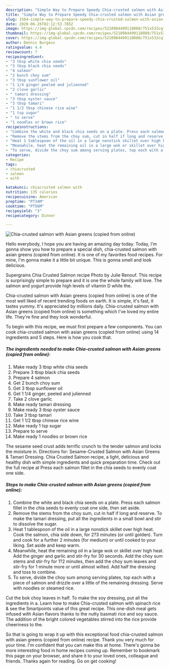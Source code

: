 ```yaml
---
description: "Simple Way to Prepare Speedy Chia-crusted salmon with Asian greens (copied from online)"
title: "Simple Way to Prepare Speedy Chia-crusted salmon with Asian greens (copied from online)"
slug: 1564-simple-way-to-prepare-speedy-chia-crusted-salmon-with-asian-greens-copied-from-online
date: 2020-06-26T02:12:53.785Z
image: https://img-global.cpcdn.com/recipes/5210984499118080/751x532cq70/chia-crusted-salmon-with-asian-greens-copied-from-online-recipe-main-photo.jpg
thumbnail: https://img-global.cpcdn.com/recipes/5210984499118080/751x532cq70/chia-crusted-salmon-with-asian-greens-copied-from-online-recipe-main-photo.jpg
cover: https://img-global.cpcdn.com/recipes/5210984499118080/751x532cq70/chia-crusted-salmon-with-asian-greens-copied-from-online-recipe-main-photo.jpg
author: Dennis Burgess
ratingvalue: 4.4
reviewcount: 7
recipeingredient:
- "3 tbsp white chia seeds"
- "3 tbsp black chia seeds"
- "4 salmon"
- "2 bunch choy sum"
- "3 tbsp sunflower oil"
- "1 1/4 ginger peeled and julienned"
- "2 clove garlic"
- " tamari dressing"
- "3 tbsp oyster sauce"
- "3 tbsp tamari"
- "1 1/2 tbsp chinese rice wine"
- "1 tsp sugar"
- " to serve"
- "1 noodles or brown rice"
recipeinstructions:
- "Combine the white and black chia seeds on a plate. Press each salmon fillet in the chia seeds to evenly coat one side, then set aside."
- "Remove the stems from the choy sum, cut in half if long and reserve. To make the tamari dressing, put all the ingredients in a small bowl and stir to dissolve the sugar."
- "Heat 1 tablespoon of the oil in a large nonstick skillet over high heat. Cook the salmon, chia side down, for 2?3 minutes (or until golden). Turn and cook for a further 2 minutes (for medium) or until cooked to your liking. Set aside and keep warm."
- "Meanwhile, heat the remaining oil in a large wok or skillet over high heat. Add the ginger and garlic and stir-fry for 30 seconds. Add the choy sum stems and stir-fry for 1?2 minutes, then add the choy sum leaves and stir-fry for 1 minute more or until almost wilted. Add half the dressing and toss to combine."
- "To serve, divide the choy sum among serving plates, top each with a piece of salmon and drizzle over a little of the remaining dressing. Serve with noodles or steamed rice."
categories:
- Recipe
tags:
- chiacrusted
- salmon
- with

katakunci: chiacrusted salmon with 
nutrition: 135 calories
recipecuisine: American
preptime: "PT34M"
cooktime: "PT56M"
recipeyield: "3"
recipecategory: Dinner

---
```



![Chia-crusted salmon with Asian greens (copied from online)](https://img-global.cpcdn.com/recipes/5210984499118080/751x532cq70/chia-crusted-salmon-with-asian-greens-copied-from-online-recipe-main-photo.jpg)

Hello everybody, I hope you are having an amazing day today. Today, I'm gonna show you how to prepare a special dish, chia-crusted salmon with asian greens (copied from online). It is one of my favorites food recipes. For mine, I'm gonna make it a little bit unique. This is gonna smell and look delicious.

Supergrains Chia Crusted Salmon recipe Photo by Julie Renouf. This recipe is surprisingly simple to prepare and it is one the whole family will love. The salmon and yogurt provide high levels of vitamin D while the.

Chia-crusted salmon with Asian greens (copied from online) is one of the most well liked of recent trending foods on earth. It is simple, it's fast, it tastes yummy. It's appreciated by millions daily. Chia-crusted salmon with Asian greens (copied from online) is something which I've loved my entire life. They're fine and they look wonderful.


To begin with this recipe, we must first prepare a few components. You can cook chia-crusted salmon with asian greens (copied from online) using 14 ingredients and 5 steps. Here is how you cook that.

<!--inarticleads1-->

##### The ingredients needed to make Chia-crusted salmon with Asian greens (copied from online):

1. Make ready 3 tbsp white chia seeds
1. Prepare 3 tbsp black chia seeds
1. Prepare 4 salmon
1. Get 2 bunch choy sum
1. Get 3 tbsp sunflower oil
1. Get 1 1/4 ginger, peeled and julienned
1. Take 2 clove garlic
1. Make ready  tamari dressing
1. Make ready 3 tbsp oyster sauce
1. Take 3 tbsp tamari
1. Get 1 1/2 tbsp chinese rice wine
1. Make ready 1 tsp sugar
1. Prepare  to serve
1. Make ready 1 noodles or brown rice


The sesame seed crust adds terrific crunch to the tender salmon and locks the moisture in. Directions for: Sesame-Crusted Salmon with Asian Greens &amp; Tamari Dressing. Chia Crusted Salmon recipe, a light, delicious and healthy dish with simple ingredients and quick preparation time. Check out the full recipe at Press each salmon fillet in the chia seeds to evenly coat one side. 

<!--inarticleads2-->

##### Steps to make Chia-crusted salmon with Asian greens (copied from online):

1. Combine the white and black chia seeds on a plate. Press each salmon fillet in the chia seeds to evenly coat one side, then set aside.
1. Remove the stems from the choy sum, cut in half if long and reserve. To make the tamari dressing, put all the ingredients in a small bowl and stir to dissolve the sugar.
1. Heat 1 tablespoon of the oil in a large nonstick skillet over high heat. Cook the salmon, chia side down, for 2?3 minutes (or until golden). Turn and cook for a further 2 minutes (for medium) or until cooked to your liking. Set aside and keep warm.
1. Meanwhile, heat the remaining oil in a large wok or skillet over high heat. Add the ginger and garlic and stir-fry for 30 seconds. Add the choy sum stems and stir-fry for 1?2 minutes, then add the choy sum leaves and stir-fry for 1 minute more or until almost wilted. Add half the dressing and toss to combine.
1. To serve, divide the choy sum among serving plates, top each with a piece of salmon and drizzle over a little of the remaining dressing. Serve with noodles or steamed rice.


Cut the bok choy leaves in half. To make the soy dressing, put all the ingredients in a. Learn how to make Chia-crusted salmon with spinach rice &amp; see the Smartpoints value of this great recipe. This one-dish meal gets infused with Asian flavors thanks to the nutty basmati rice and soy sauce. The addition of the bright colored vegetables stirred into the rice provide cheeriness to the. 

So that is going to wrap it up with this exceptional food chia-crusted salmon with asian greens (copied from online) recipe. Thank you very much for your time. I'm confident that you can make this at home. There's gonna be more interesting food in home recipes coming up. Remember to bookmark this page on your browser, and share it to your loved ones, colleague and friends. Thanks again for reading. Go on get cooking!
